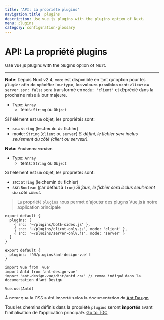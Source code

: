 ```yaml
---
title: 'API: La propriété plugins'
navigation.title: plugins
description: Use vue.js plugins with the plugins option of Nuxt.
menu: plugins
category: configuration-glossary
---
```


# API: La propriété plugins

Use vue.js plugins with the plugins option of Nuxt.

---

**Note**: Depuis Nuxt v2.4, `mode` est disponible en tant qu'option pour les `plugins` afin de spécifier leur type, les valeurs possibles sont: `client` ou `server`. `ssr: false` sera transformé en `mode: 'client'` et déprécié dans la prochaine mise à jour majeure.

- Type: `Array`
  - Items: `String` ou `Object`

Si l'élément est un objet, les propriétés sont:

- src: `String` (le chemin du fichier)
- mode: `String` (`client` ou `server`) _Si défini, le fichier sera inclus seulement du côté (client ou serveur)._

**Note**: Ancienne version

- Type: `Array`
  - Items: `String` ou `Object`

Si l'élément est un objet, les propriétés sont:

- src: `String` (le chemin du fichier)
- ssr: `Boolean` (par défaut à `true`) _Si faux, le fichier sera inclus seulement du côté client._

> La propriété `plugins` nous permet d'ajouter des plugins Vue.js à notre application principale.

```js{}[nuxt.config.js]
export default {
  plugins: [
    { src: '~/plugins/both-sides.js' },
    { src: '~/plugins/client-only.js', mode: 'client' },
    { src: '~/plugins/server-only.js', mode: 'server' }
  ]
}
```

```js{}[nuxt.config.js]
export default {
  plugins: ['@/plugins/ant-design-vue']
}
```

```js{}[plugins/ant-design-vue.js]
import Vue from 'vue'
import Antd from 'ant-design-vue'
import 'ant-design-vue/dist/antd.css' // comme indiqué dans la documentation d'Ant Design

Vue.use(Antd)
```

À noter que le CSS a été importé selon la documentation de [Ant Design](https://www.antdv.com/docs/vue/getting-started/#3.-Use-antd's-Components).

Tous les chemins définis dans la propriété `plugins` seront **importés** avant l'initialisation de l'application principale.
<span style='float: footnote;'><a href="../index.html#toc">Go to TOC</a></span>
